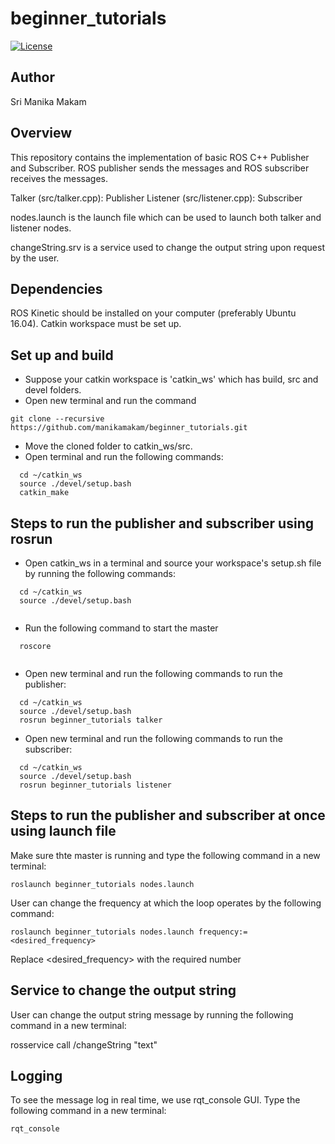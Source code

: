 # beginner_tutorials
[![License](https://img.shields.io/badge/License-BSD%203--Clause-blue.svg)](https://opensource.org/licenses/BSD-3-Clause)

## Author

Sri Manika Makam

## Overview

This repository contains the implementation of basic ROS C++ Publisher and Subscriber.
ROS publisher sends the messages and ROS subscriber receives the messages.

Talker (src/talker.cpp): Publisher
Listener (src/listener.cpp): Subscriber

nodes.launch is the launch file which can be used to launch both talker and listener nodes.

changeString.srv is a service used to change the output string upon request by the user.

## Dependencies

ROS Kinetic should be installed on your computer (preferably Ubuntu 16.04).
Catkin workspace must be set up.

## Set up and build

- Suppose your catkin workspace is 'catkin_ws' which has build, src and devel folders.
- Open new terminal and run the command 
```
git clone --recursive https://github.com/manikamakam/beginner_tutorials.git

```
- Move the cloned folder to catkin_ws/src.
- Open terminal and run the following commands:
```
  cd ~/catkin_ws
  source ./devel/setup.bash
  catkin_make

```
## Steps to run the publisher and subscriber using rosrun

- Open catkin_ws in a terminal and source your workspace's setup.sh file by running the following commands:
```
  cd ~/catkin_ws
  source ./devel/setup.bash
  
```
- Run the following command to start the master
```
  roscore
  
```
- Open new terminal and run the following commands to run the publisher:
```
  cd ~/catkin_ws
  source ./devel/setup.bash
  rosrun beginner_tutorials talker

```
- Open new terminal and run the following commands to run the subscriber:
```
  cd ~/catkin_ws
  source ./devel/setup.bash
  rosrun beginner_tutorials listener

```
## Steps to run the publisher and subscriber at once using launch file

Make sure thte master is running and type the following command in a new terminal:
```
roslaunch beginner_tutorials nodes.launch

```
User can change the frequency at which the loop operates by the following command:
```
roslaunch beginner_tutorials nodes.launch frequency:=<desired_frequency>

```
Replace <desired_frequency> with the required number 

## Service to change the output string

User can change the output string message by running the following command in a new terminal:

rosservice call /changeString "text"

## Logging

To see the message log in real time, we use rqt_console GUI.
Type the following command in a new terminal:
```
rqt_console
```
